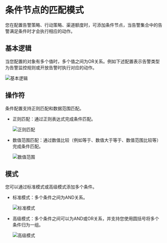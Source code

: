 # 条件节点的匹配模式

您在配置告警策略、行动策略、渠道额度时，可添加条件节点，当告警集合中的告警满足条件时才会执行相应的动作。

## 基本逻辑

当您配置的对象有多个值时，多个值之间为OR关系。例如下述配置表示告警类型为告警监控规则或开放告警时执行对应的动作。

![基本逻辑](https://static-aliyun-doc.oss-accelerate.aliyuncs.com/assets/img/zh-CN/6821848161/p264365.png)

## 操作符

条件配置支持正则匹配和数据范围匹配。

-   正则匹配：通过正则表达式完成条件匹配。

    ![正则匹配](https://static-aliyun-doc.oss-accelerate.aliyuncs.com/assets/img/zh-CN/2410178161/p265200.png)

-   数值范围匹配：通过数值比较（例如等于、数值大于等于、数值范围比较等）完成条件匹配。

    ![数值范围](https://static-aliyun-doc.oss-accelerate.aliyuncs.com/assets/img/zh-CN/2410178161/p265201.png)


## 模式

您可以通过标准模式或高级模式添加多个条件。

-   标准模式：多个条件之间为AND关系。

    ![标准模式](https://static-aliyun-doc.oss-accelerate.aliyuncs.com/assets/img/zh-CN/6821848161/p264368.png)

-   高级模式：多个条件之间可以为AND或OR关系，并支持您使用圆括号将多个条件归为一组。

    ![高级模式](https://static-aliyun-doc.oss-accelerate.aliyuncs.com/assets/img/zh-CN/6821848161/p264371.png)


